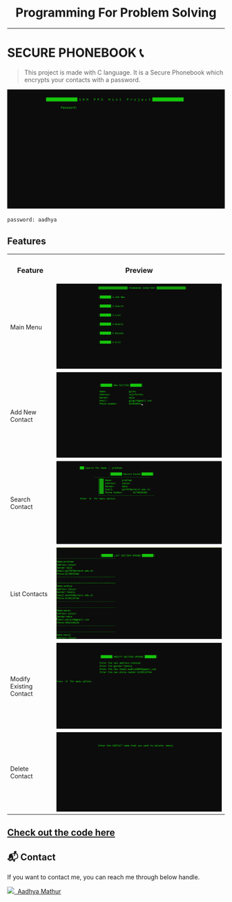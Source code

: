 <div align="center">
<h1> Programming For Problem Solving </h1>
</div>

***
# SECURE PHONEBOOK 📞 
> This project is made with C language. It is a Secure Phonebook which encrypts your contacts with a password. 

<img alt="output" src="assets/password.png" />

```bash
password: aadhya
```

## Features 

  <table>
  <tr>
  <th> <h3> Feature </h3> </th>
  <th> <h3> Preview </h3> </th>
  <tr>
  <td> Main Menu </td>
  <td> <img alt="output" src="assets/main menu.png" /> </td>
  </tr>
  <tr> 
  <td> Add New Contact </td>
  <td> <img alt="output" src="assets/add new.png" /> </td>
  </tr>
  <tr>
  <td> Search Contact </td>
  <td> <img alt="output" src="assets/search record.png" /> </td>
  </tr>
  <tr> 
  <td> List Contacts </td>
  <td> <img alt="output" src="assets/list .png" /> </td>
  </tr>
  <tr> 
  <td> Modify Existing Contact </td>
  <td> <img alt="output" src="assets/modify.png" /> </td>
  </tr>
  <tr>
  <td> Delete Contact </td>
  <td> <img alt="output" src="assets/delete.png" /> </td>
  </tr>
  </table>

## [Check out the code here](https://github.com/aadhyamathur/pps_project/blob/37a1cefc6052f9af3c76969dea22429bd76d0965/main.c) 

<h2>📬 Contact</h2>

If you want to contact me, you can reach me through below handle.

 <a href="https://www.linkedin.com/in/aadhya-mathur/"> <img src="https://www.felberpr.com/wp-content/uploads/linkedin-logo.png" width="25">&nbsp; Aadhya Mathur </img></a>